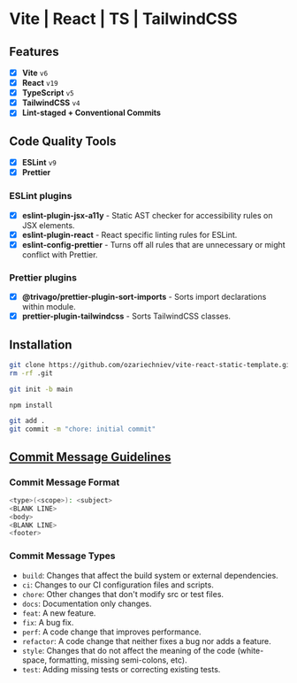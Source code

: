 # Vite | React | TS | TailwindCSS

## Features

- [x] **Vite** `v6`
- [x] **React** `v19`
- [x] **TypeScript** `v5`
- [x] **TailwindCSS** `v4`
- [x] **Lint-staged + Conventional Commits**

## Code Quality Tools

- [x] **ESLint** `v9`
- [x] **Prettier**

### ESLint plugins

- [x] **eslint-plugin-jsx-a11y** - Static AST checker for accessibility rules on JSX elements.
- [x] **eslint-plugin-react** - React specific linting rules for ESLint.
- [x] **eslint-config-prettier** - Turns off all rules that are unnecessary or might conflict with Prettier.

### Prettier plugins

- [x] **@trivago/prettier-plugin-sort-imports** - Sorts import declarations within module.
- [x] **prettier-plugin-tailwindcss** - Sorts TailwindCSS classes.

## Installation

```bash
git clone https://github.com/ozariechniev/vite-react-static-template.git .
rm -rf .git

git init -b main

npm install

git add .
git commit -m "chore: initial commit"
```

## [Commit Message Guidelines](https://www.conventionalcommits.org/en/v1.0.0/)

### Commit Message Format

```bash
<type>(<scope>): <subject>
<BLANK LINE>
<body>
<BLANK LINE>
<footer>
```

### Commit Message Types

- `build`: Changes that affect the build system or external dependencies.
- `ci`: Changes to our CI configuration files and scripts.
- `chore`: Other changes that don't modify src or test files.
- `docs`: Documentation only changes.
- `feat`: A new feature.
- `fix`: A bug fix.
- `perf`: A code change that improves performance.
- `refactor`: A code change that neither fixes a bug nor adds a feature.
- `style`: Changes that do not affect the meaning of the code (white-space, formatting, missing semi-colons, etc).
- `test`: Adding missing tests or correcting existing tests.
